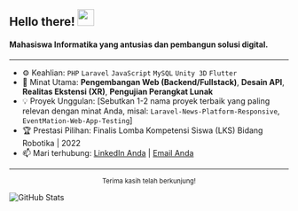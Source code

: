 ## Hello there! <img src="https://raw.githubusercontent.com/MartinHeinz/MartinHeinz/master/wave.gif" width="30">

#### Mahasiswa Informatika yang antusias dan pembangun solusi digital.

---

- ⚙️ Keahlian: `PHP` `Laravel` `JavaScript` `MySQL` `Unity 3D` `Flutter`
- 🚀 Minat Utama: **Pengembangan Web (Backend/Fullstack)**, **Desain API**, **Realitas Ekstensi (XR)**, **Pengujian Perangkat Lunak**
- 💡 Proyek Unggulan: [Sebutkan 1-2 nama proyek terbaik yang paling relevan dengan minat Anda, misal: `Laravel-News-Platform-Responsive`, `EventMation-Web-App-Testing`]
- 🏆 Prestasi Pilihan: Finalis Lomba Kompetensi Siswa (LKS) Bidang Robotika | 2022
- 📫 Mari terhubung: [LinkedIn Anda]([LINK_KE_LINKEDIN_ANDA]) | [Email Anda](mailto:[EMAIL_ANDA])

---

<div align="center">
  <sub>Terima kasih telah berkunjung!</sub>
</div>

![GitHub Stats](https://github-readme-stats.vercel.app/api?username=[YOUR_GITHUB_USERNAME]&show_icons=true&theme=default&hide_border=true)
